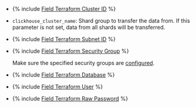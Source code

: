 * {% include [Field Terraform Cluster ID](../../fields/clickhouse/terraform/cluster-id.md) %}
* `clickhouse_cluster_name`: Shard group to transfer the data from. If this parameter is not set, data from all shards will be transferred.
* {% include [Field Terraform Subnet ID](../../fields/clickhouse/terraform/subnet-id.md) %}
* {% include [Field Terraform Security Group](../../fields/common/terraform/security-group-cluster-mdb.md) %}

   Make sure the specified security groups are [configured](../../../../managed-clickhouse/operations/connect/index.md#configuring-security-groups).

* {% include [Field Terraform Database](../../fields/clickhouse/terraform/database.md) %}
* {% include [Field Terraform User](../../fields/clickhouse/terraform/username.md) %}
* {% include [Field Terraform Raw Password](../../fields/clickhouse/terraform/raw-password.md) %}

